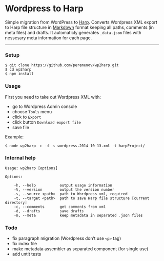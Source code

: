 # Wordpress to Harp

Simple migration from WordPress to [Harp](http://harpjs.com). Converts Wordpress XML export to Harp file structure in [Markdown](https://en.wikipedia.org/wiki/Markdown) format keeping all paths, comments (in meta files) and drafts. It automaticly generates `_data.json` files with nessesary meta information for each page.

---

### Setup

	$ git clone https://github.com/peremenov/wp2harp.git
	$ cd wp2harp
	$ npm install

### Usage

First you need to take out Wordpress XML with:

* go to Wordpress Admin console
* choose `Tools` menu
* click to `Export`
* click button `Download export file`
* save file

Example:

	$ node wp2harp -c -d -s wordpress.2014-10-13.xml -t harpProject/
	
	
### Internal help

  	Usage: wp2harp [options]

  	Options:

	    -h, --help           output usage information
	    -V, --version        output the version number
	    -s, --source <path>  path to Wordpress xml, required
	    -t, --target <path>  path to save Harp file structure [current directory]
	    -c, --comments       get comments from xml
	    -d, --drafts         save drafts
	    -m, --meta           keep metadata in separated .json files
	    
### Todo

* fix paragraph migration (Wordpress don’t use `<p>` tag)
* fix index file
* make metadata assembler as separated component (for single use)
* add untit tests